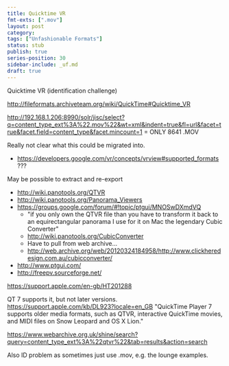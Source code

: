 ```yaml
---
title: Quicktime VR
fmt-exts: [".mov"]
layout: post
category:
tags: ["Unfashionable Formats"]
status: stub
publish: true
series-position: 30
sidebar-include: _uf.md
draft: true
---
```



Quicktime VR (identification challenge)

http://fileformats.archiveteam.org/wiki/QuickTime#Quicktime_VR

http://192.168.1.206:8990/solr/jisc/select?q=content_type_ext%3A%22.mov%22&wt=xml&indent=true&fl=url&facet=true&facet.field=content_type&facet.mincount=1 = ONLY 8641 .MOV

Really not clear what this could be migrated into.

 * https://developers.google.com/vr/concepts/vrview#supported_formats ???

May be possible to extract and re-export

* http://wiki.panotools.org/QTVR
* http://wiki.panotools.org/Panorama_Viewers
* https://groups.google.com/forum/#!topic/ptgui/MNOSwDXmdVQ
    * "if you only  own the QTVR  file  than  you have to transform it back to an equirectangular panorama I use for it on Mac the legendary  Cubic Converter"
    * http://wiki.panotools.org/CubicConverter
    * Have to pull from web archive...
    * http://web.archive.org/web/20120324184958/http://www.clickheredesign.com.au/cubicconverter/
* http://www.ptgui.com/
* http://freepv.sourceforge.net/


https://support.apple.com/en-gb/HT201288

QT 7 supports it, but not later versions.
https://support.apple.com/kb/DL923?locale=en_GB
"QuickTime Player 7 supports older media formats, such as QTVR, interactive QuickTime movies, and MIDI files on Snow Leopard and OS X Lion."

https://www.webarchive.org.uk/shine/search?query=content_type_ext%3A%22qtvr%22&tab=results&action=search

Also ID problem as sometimes just use .mov, e.g. the lounge examples.